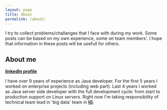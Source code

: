 ```yaml
---
layout: page
title: About
permalink: /about/
---
```


I try to collect problems/challanges that I face with during my work. Some posts can be based on my own experience, some on team members'. I hope that information in these posts will be usefull for others.

## About me
[**linkedIn profile**](https://www.linkedin.com/in/natalia-gorchakova-7913603/)

I have over 9 years of experience as Java developer. For the first 5 years I worked on enterprise projects (including web part). Last 4 years I worked as Java server side developer with the full development cycle: from start to production support on Linux servers. 
Right now I'm taking responsibility of technical team lead in 'big data' team in [**IG**](https://www.ig.com).